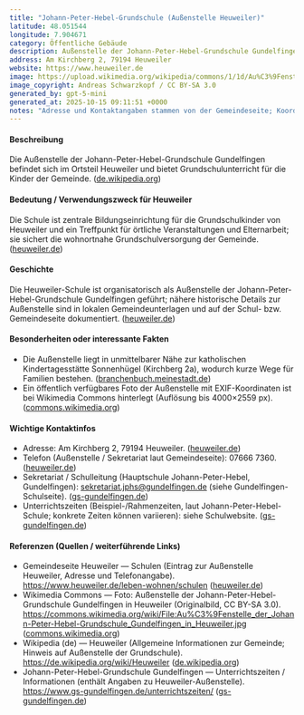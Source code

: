 ```yaml
---
title: "Johann-Peter-Hebel-Grundschule (Außenstelle Heuweiler)"
latitude: 48.051544
longitude: 7.904671
category: Öffentliche Gebäude
description: Außenstelle der Johann-Peter-Hebel-Grundschule Gundelfingen in Heuweiler; Grundschulunterricht für die Kinder der Gemeinde.
address: Am Kirchberg 2, 79194 Heuweiler
website: https://www.heuweiler.de
image: https://upload.wikimedia.org/wikipedia/commons/1/1d/Au%C3%9Fenstelle_der_Johann-Peter-Hebel-Grundschule_Gundelfingen_in_Heuweiler.jpg
image_copyright: Andreas Schwarzkopf / CC BY-SA 3.0
generated_by: gpt-5-mini
generated_at: 2025-10-15 09:11:51 +0000
notes: "Adresse und Kontaktangaben stammen von der Gemeindeseite; Koordinaten wurden via Mapbox-Reverse-Geocoding (auf Basis der Bild-EXIF-Koordinaten) verifiziert; Bild (Wikimedia Commons) ist lizenzfrei unter CC BY-SA 3.0."
---
```


#### Beschreibung
Die Außenstelle der Johann-Peter-Hebel-Grundschule Gundelfingen befindet sich im Ortsteil Heuweiler und bietet Grundschulunterricht für die Kinder der Gemeinde. ([de.wikipedia.org](https://de.wikipedia.org/wiki/Heuweiler?utm_source=openai))

#### Bedeutung / Verwendungszweck für Heuweiler
Die Schule ist zentrale Bildungseinrichtung für die Grundschulkinder von Heuweiler und ein Treffpunkt für örtliche Veranstaltungen und Elternarbeit; sie sichert die wohnortnahe Grundschulversorgung der Gemeinde. ([heuweiler.de](https://www.heuweiler.de/leben-wohnen/schulen?utm_source=openai))

#### Geschichte
Die Heuweiler-Schule ist organisatorisch als Außenstelle der Johann-Peter-Hebel-Grundschule Gundelfingen geführt; nähere historische Details zur Außenstelle sind in lokalen Gemeindeunterlagen und auf der Schul- bzw. Gemeindeseite dokumentiert. ([heuweiler.de](https://www.heuweiler.de/leben-wohnen/schulen?utm_source=openai))

#### Besonderheiten oder interessante Fakten
- Die Außenstelle liegt in unmittelbarer Nähe zur katholischen Kindertagesstätte Sonnenhügel (Kirchberg 2a), wodurch kurze Wege für Familien bestehen. ([branchenbuch.meinestadt.de](https://branchenbuch.meinestadt.de/heuweiler/company/500969618?utm_source=openai))  
- Ein öffentlich verfügbares Foto der Außenstelle mit EXIF-Koordinaten ist bei Wikimedia Commons hinterlegt (Auflösung bis 4000×2559 px). ([commons.wikimedia.org](https://commons.wikimedia.org/wiki/File%3AAu%C3%9Fenstelle_der_Johann-Peter-Hebel-Grundschule_Gundelfingen_in_Heuweiler.jpg))

#### Wichtige Kontaktinfos
- Adresse: Am Kirchberg 2, 79194 Heuweiler. ([heuweiler.de](https://www.heuweiler.de/leben-wohnen/schulen?utm_source=openai))  
- Telefon (Außenstelle / Sekretariat laut Gemeindeseite): 07666 7360. ([heuweiler.de](https://www.heuweiler.de/leben-wohnen/schulen?utm_source=openai))  
- Sekretariat / Schulleitung (Hauptschule Johann-Peter-Hebel, Gundelfingen): sekretariat.jphs@gundelfingen.de (siehe Gundelfingen-Schulseite). ([gs-gundelfingen.de](https://www.gs-gundelfingen.de/unterrichtszeiten/?utm_source=openai))  
- Unterrichtszeiten (Beispiel-/Rahmenzeiten, laut Johann-Peter-Hebel-Schule; konkrete Zeiten können variieren): siehe Schulwebsite. ([gs-gundelfingen.de](https://www.gs-gundelfingen.de/unterrichtszeiten/?utm_source=openai))

#### Referenzen (Quellen / weiterführende Links)
- Gemeindeseite Heuweiler — Schulen (Eintrag zur Außenstelle Heuweiler, Adresse und Telefonangabe).  
  https://www.heuweiler.de/leben-wohnen/schulen ([heuweiler.de](https://www.heuweiler.de/leben-wohnen/schulen?utm_source=openai))
- Wikimedia Commons — Foto: Außenstelle der Johann-Peter-Hebel-Grundschule Gundelfingen in Heuweiler (Originalbild, CC BY-SA 3.0).  
  https://commons.wikimedia.org/wiki/File:Au%C3%9Fenstelle_der_Johann-Peter-Hebel-Grundschule_Gundelfingen_in_Heuweiler.jpg ([commons.wikimedia.org](https://commons.wikimedia.org/wiki/File%3AAu%C3%9Fenstelle_der_Johann-Peter-Hebel-Grundschule_Gundelfingen_in_Heuweiler.jpg))
- Wikipedia (de) — Heuweiler (Allgemeine Informationen zur Gemeinde; Hinweis auf Außenstelle der Grundschule).  
  https://de.wikipedia.org/wiki/Heuweiler ([de.wikipedia.org](https://de.wikipedia.org/wiki/Heuweiler?utm_source=openai))
- Johann-Peter-Hebel-Grundschule Gundelfingen — Unterrichtszeiten / Informationen (enthält Angaben zu Heuweiler-Außenstelle).  
  https://www.gs-gundelfingen.de/unterrichtszeiten/ ([gs-gundelfingen.de](https://www.gs-gundelfingen.de/unterrichtszeiten/?utm_source=openai))